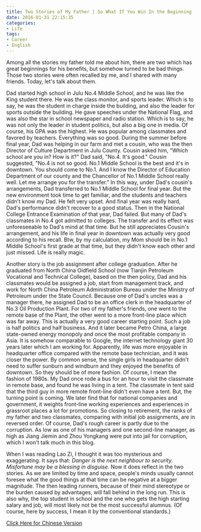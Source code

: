 ```yaml
---
title: Two Stories of My Father | So What If You Win In the Beginning
date: 2016-01-31 22:15:35
categories:
- Life
tags:
- Career
- English
---
```


Among all the stories my father told me about him, there are two which has great beginnings for his benefits, but somehow turned to be bad things. Those two stories were often recalled by me, and I shared with many friends. Today, let's talk about them.

Dad started high school in Julu No.4 Middle School, and he was like the King student there. He was the class monitor, and sports leader. Which is to say, he was the student in charge inside the building, and also the leader for sports outside the building. He gave speeches under the National Flag, and was also the star in school newspaper and radio station. Which is to say, he was not only the leader in student politics, but also a big one in media. Of course, his GPA was the highest. He was popular among classmates and favored by teachers. Everything was so good.
During the summer before final year, Dad was helping in our farm and met a cousin, who was the then Director of Culture Department in Julu County. Cousin asked him, "Which school are you in? How is it?" Dad said, "No.4. It's good." Cousin suggested, "No.4 is not so good. No.1 Middle School is the best and it's in downtown. You should come to No.1. And I know the Director of Education Department of our county and the Chancellor of No.1 Middle School really well. Let me arrange you for the transfer."
In this way, under Dad's cousin's arrangements, Dad transferred to No.1 Middle School for final year. But the new environment took time to get familiar, and the students and teachers didn't know my Dad. He felt very upset. And final year was really hard, Dad's performance didn't recover to a good status. Then in the National College Entrance Examination of that year, Dad failed. But many of Dad's classmates in No.4 got admitted to colleges.
The transfer and its effect was unforeseeable to Dad's mind at that time. But he still appreciates Cousin's arrangement, and his life in final year in downtown was actually very good according to his recall. Btw, by my calculation, my Mom should be in No.1 Middle School's first grade at that time, but they didn't know each other and just missed. Life is really magic.

Another story is the job assignment after college graduation. After he graduated from North China Oidfield School (now Tianjin Petroleum Vocational and Technical College), based on the then policy, Dad and his classmates would be assigned a job, start from management track, and work for North China Petroleum Administration Bureau under the Ministry of Petroleum under the State Council. Because one of Dad's uncles was a manager there, he assigned Dad to be an office clerk in the headquarter of No.3 Oil Production Plant. For two of my father's friends, one went to the remote base of the Plant, the other went to a more front-line place which was far away.
This is actually a very good career starting point. Such a job is half politics and half business. And it later became Petro China, a large state-owned energy monopoly and once the most profitable company in Asia. It is somehow comparable to Google, the internet technology giant 30 years later which I am working for. Apparently, life was more enjoyable in headquarter office compared with the remote base technician, and it was closer the power. By common sense, the single girls in headquarter didn't need to suffer sunburn and windburn and they enjoyed the benefits of downtown. So they should be of more fashion. Of course, I mean the fashion of 1980s. My Dad once rode a bus for an hour to visit the classmate in remote base, and found he was living in a tent. The classmate in tent said that the third guy in more remote front-line didn't even have a tent.
But, the turning point is coming. We later find that for national companies and government, it weights front-line working experiences and experiences in grassroot places a lot for promotions. So closing to retirement, the ranks of my father and two classmates, comparing with initial job assignments, are in reversed order. Of course, Dad's rough career is partly due to the corruption. As low as one of his managers and one second-line manager, as high as Jiang Jiemin and Zhou Yongkang were put into jail for corruption, which I won't talk much in this blog.

When I was reading Lao Zi, I thought it was too mysterious and exaggerating. It says that: *Danger is the next neighbour to security. Misfortune may be a blessing in disguise.* Now it does reflect in the two stories.
As we are limited by time and space, people's minds usually cannot foresee what the good things at that time can be negative at a bigger magnitude. The then leading runners, because of their mind stereotype or the burden caused by advantages, will fall behind in the long run. This is also why, the top student in school and the one who gets the high starting salary and job, will most likely not be the most successful alumnus. (Of course, here by success, I mean it by the conventional standards.)

[Click Here for Chinese Version](2016/01/31/father-two-stories/)